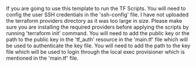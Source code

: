 If you are going to use this template to run the TF Scripts. You will need to config the user SSH credentials in the 'ssh-config' file.
I have not uploaded the terraform providers directory as it was too large in size. Please make sure you are installing the required providers before applying the scripts by running 'terraform init' command.
You will need to add the public key or the path to the public key in the 'tf_auth' resource in the 'main.tf' file which will be used to authenticate the key file.
You will need to add the path to the key file which will be used to login through the local exec provisioner which is mentioned in the 'main.tf' file. 
